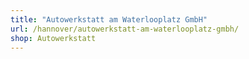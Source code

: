 ```yaml
---
title: "Autowerkstatt am Waterlooplatz GmbH"
url: /hannover/autowerkstatt-am-waterlooplatz-gmbh/
shop: Autowerkstatt
---
```

